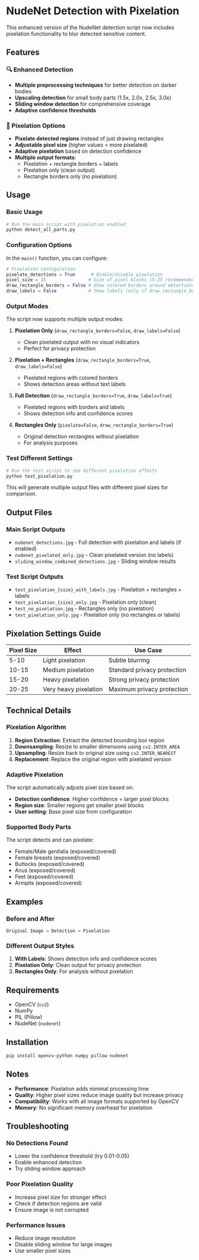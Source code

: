 # NudeNet Detection with Pixelation

This enhanced version of the NudeNet detection script now includes pixelation functionality to blur detected sensitive content.

## Features

### 🔍 Enhanced Detection
- **Multiple preprocessing techniques** for better detection on darker bodies
- **Upscaling detection** for small body parts (1.5x, 2.0x, 2.5x, 3.0x)
- **Sliding window detection** for comprehensive coverage
- **Adaptive confidence thresholds**

### 🎨 Pixelation Options
- **Pixelate detected regions** instead of just drawing rectangles
- **Adjustable pixel size** (higher values = more pixelated)
- **Adaptive pixelation** based on detection confidence
- **Multiple output formats**:
  - Pixelation + rectangle borders + labels
  - Pixelation only (clean output)
  - Rectangle borders only (no pixelation)

## Usage

### Basic Usage

```python
# Run the main script with pixelation enabled
python detect_all_parts.py
```

### Configuration Options

In the `main()` function, you can configure:

```python
# Pixelation configuration
pixelate_detections = True      # Enable/disable pixelation
pixel_size = 15                # Size of pixel blocks (5-25 recommended)
draw_rectangle_borders = False # Show colored borders around detections
draw_labels = False            # Show labels (only if draw_rectangle_borders=True)
```

### Output Modes

The script now supports multiple output modes:

1. **Pixelation Only** (`draw_rectangle_borders=False`, `draw_labels=False`)
   - Clean pixelated output with no visual indicators
   - Perfect for privacy protection

2. **Pixelation + Rectangles** (`draw_rectangle_borders=True`, `draw_labels=False`)
   - Pixelated regions with colored borders
   - Shows detection areas without text labels

3. **Full Detection** (`draw_rectangle_borders=True`, `draw_labels=True`)
   - Pixelated regions with borders and labels
   - Shows detection info and confidence scores

4. **Rectangles Only** (`pixelate=False`, `draw_rectangle_borders=True`)
   - Original detection rectangles without pixelation
   - For analysis purposes

### Test Different Settings

```python
# Run the test script to see different pixelation effects
python test_pixelation.py
```

This will generate multiple output files with different pixel sizes for comparison.

## Output Files

### Main Script Outputs
- `nudenet_detections.jpg` - Full detection with pixelation and labels (if enabled)
- `nudenet_pixelated_only.jpg` - Clean pixelated version (no labels)
- `sliding_window_combined_detections.jpg` - Sliding window results

### Test Script Outputs
- `test_pixelation_{size}_with_labels.jpg` - Pixelation + rectangles + labels
- `test_pixelation_{size}_only.jpg` - Pixelation only (clean)
- `test_no_pixelation.jpg` - Rectangles only (no pixelation)
- `test_pixelation_only.jpg` - Pixelation only (no rectangles or labels)

## Pixelation Settings Guide

| Pixel Size | Effect | Use Case |
|------------|--------|----------|
| 5-10       | Light pixelation | Subtle blurring |
| 10-15      | Medium pixelation | Standard privacy protection |
| 15-20      | Heavy pixelation | Strong privacy protection |
| 20-25      | Very heavy pixelation | Maximum privacy protection |

## Technical Details

### Pixelation Algorithm
1. **Region Extraction**: Extract the detected bounding box region
2. **Downsampling**: Resize to smaller dimensions using `cv2.INTER_AREA`
3. **Upsampling**: Resize back to original size using `cv2.INTER_NEAREST`
4. **Replacement**: Replace the original region with pixelated version

### Adaptive Pixelation
The script automatically adjusts pixel size based on:
- **Detection confidence**: Higher confidence = larger pixel blocks
- **Region size**: Smaller regions get smaller pixel blocks
- **User setting**: Base pixel size from configuration

### Supported Body Parts
The script detects and can pixelate:
- Female/Male genitalia (exposed/covered)
- Female breasts (exposed/covered)
- Buttocks (exposed/covered)
- Anus (exposed/covered)
- Feet (exposed/covered)
- Armpits (exposed/covered)

## Examples

### Before and After
```
Original Image → Detection → Pixelation
```

### Different Output Styles
1. **With Labels**: Shows detection info and confidence scores
2. **Pixelation Only**: Clean output for privacy protection
3. **Rectangles Only**: For analysis without pixelation

## Requirements

- OpenCV (`cv2`)
- NumPy
- PIL (Pillow)
- NudeNet (`nudenet`)

## Installation

```bash
pip install opencv-python numpy pillow nudenet
```

## Notes

- **Performance**: Pixelation adds minimal processing time
- **Quality**: Higher pixel sizes reduce image quality but increase privacy
- **Compatibility**: Works with all image formats supported by OpenCV
- **Memory**: No significant memory overhead for pixelation

## Troubleshooting

### No Detections Found
- Lower the confidence threshold (try 0.01-0.05)
- Enable enhanced detection
- Try sliding window approach

### Poor Pixelation Quality
- Increase pixel size for stronger effect
- Check if detection regions are valid
- Ensure image is not corrupted

### Performance Issues
- Reduce image resolution
- Disable sliding window for large images
- Use smaller pixel sizes 